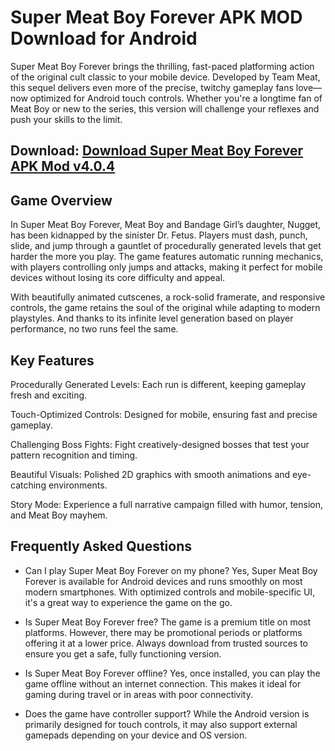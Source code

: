 # Super Meat Boy Forever APK MOD Download for Android
Super Meat Boy Forever brings the thrilling, fast-paced platforming action of the original cult classic to your mobile device. Developed by Team Meat, this sequel delivers even more of the precise, twitchy gameplay fans love—now optimized for Android touch controls. Whether you're a longtime fan of Meat Boy or new to the series, this version will challenge your reflexes and push your skills to the limit.

## Download: [Download Super Meat Boy Forever APK Mod v4.0.4](https://apk81.com/en/super-meat-boy-forever/)

## Game Overview
In Super Meat Boy Forever, Meat Boy and Bandage Girl’s daughter, Nugget, has been kidnapped by the sinister Dr. Fetus. Players must dash, punch, slide, and jump through a gauntlet of procedurally generated levels that get harder the more you play. The game features automatic running mechanics, with players controlling only jumps and attacks, making it perfect for mobile devices without losing its core difficulty and appeal.

With beautifully animated cutscenes, a rock-solid framerate, and responsive controls, the game retains the soul of the original while adapting to modern playstyles. And thanks to its infinite level generation based on player performance, no two runs feel the same.

## Key Features
Procedurally Generated Levels: Each run is different, keeping gameplay fresh and exciting.

Touch-Optimized Controls: Designed for mobile, ensuring fast and precise gameplay.

Challenging Boss Fights: Fight creatively-designed bosses that test your pattern recognition and timing.

Beautiful Visuals: Polished 2D graphics with smooth animations and eye-catching environments.

Story Mode: Experience a full narrative campaign filled with humor, tension, and Meat Boy mayhem.

## Frequently Asked Questions
* Can I play Super Meat Boy Forever on my phone?
  Yes, Super Meat Boy Forever is available for Android devices and runs smoothly on most modern smartphones. With optimized controls and mobile-specific UI, it's a great way to experience the game on the go.

* Is Super Meat Boy Forever free?
The game is a premium title on most platforms. However, there may be promotional periods or platforms offering it at a lower price. Always download from trusted sources to ensure you get a safe, fully functioning version.

* Is Super Meat Boy Forever offline?
Yes, once installed, you can play the game offline without an internet connection. This makes it ideal for gaming during travel or in areas with poor connectivity.

* Does the game have controller support?
While the Android version is primarily designed for touch controls, it may also support external gamepads depending on your device and OS version.
<!--
**davidback305/davidback305** is a ✨ _special_ ✨ repository because its `README.md` (this file) appears on your GitHub profile.

Here are some ideas to get you started:

- 🔭 I’m currently working on ...
- 🌱 I’m currently learning ...
- 👯 I’m looking to collaborate on ...
- 🤔 I’m looking for help with ...
- 💬 Ask me about ...
- 📫 How to reach me: ...
- 😄 Pronouns: ...
- ⚡ Fun fact: ...
-->
